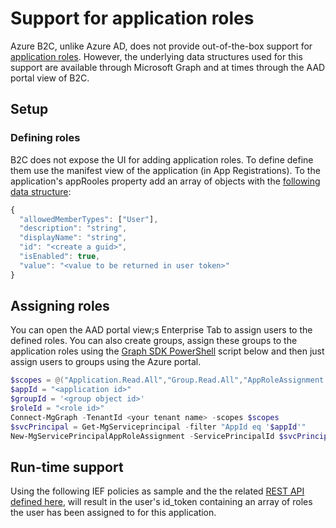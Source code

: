 # Support for application roles
Azure B2C, unlike Azure AD, does not provide out-of-the-box support for [application roles](https://docs.microsoft.com/en-us/azure/active-directory/develop/howto-add-app-roles-in-azure-ad-apps). However, the underlying data structures used for this support are available through Microsoft Graph and
at times through the AAD portal view of B2C.

## Setup
### Defining roles
B2C does not expose the UI for adding application roles. To define define them use the manifest view of the application (in App Registrations). To the application's appRooles property add an array of objects with the [following data structure](https://docs.microsoft.com/en-us/graph/api/resources/approle?view=graph-rest-1.0#properties):
```javascript
{
  "allowedMemberTypes": ["User"],
  "description": "string",
  "displayName": "string",
  "id": "<create a guid>",
  "isEnabled": true,
  "value": "<value to be returned in user token>"
}
```
## Assigning roles
You can open the AAD portal view;s Enterprise Tab to assign users to the defined roles. You can also create groups, assign
these groups to the application roles using the [Graph SDK PowerShell](https://docs.microsoft.com/en-us/graph/powershell/get-started)
 script below and then just assign users to groups using the Azure portal.

```PowerShell
$scopes = @("Application.Read.All","Group.Read.All","AppRoleAssignment.ReadWrite.All")
$appId = "<application id>"
$groupId = '<group object id>'
$roleId = "<role id>"
Connect-MgGraph -TenantId <your tenant name> -scopes $scopes
$svcPrincipal = Get-MgServiceprincipal -filter "AppId eq '$appId'"
New-MgServicePrincipalAppRoleAssignment -ServicePrincipalId $svcPrincipal.Id -AppRoleId $roleId -PrincipalId $groupId -ResourceId $svcPrincipal.Id 
```

## Run-time support
Using the following IEF policies as sample and the the related [REST API defined here](https://github.com/mrochon/b2csamples/tree/master/REST), will result
in the user's id_token containing an array of roles the user has been assigned to for this application.
